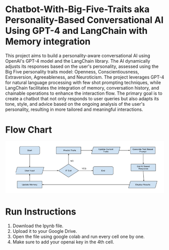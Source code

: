 # Chatbot-With-Big-Five-Traits aka Personality-Based Conversational AI Using GPT-4 and LangChain with Memory integration


This project aims to build a personality-aware conversational AI using OpenAI's GPT-4 model and the LangChain library. The AI dynamically adjusts its responses based on the user's personality, assessed using the Big Five personality traits model: Openness, Conscientiousness, Extraversion, Agreeableness, and Neuroticism. The project leverages GPT-4 for natural language processing with few shot prompting techniques, while LangChain facilitates the integration of memory, conversation history, and chainable operations to enhance the interaction flow.
The primary goal is to create a chatbot that not only responds to user queries but also adapts its tone, style, and advice based on the ongoing analysis of the user's personality, resulting in more tailored and meaningful interactions.

# Flow Chart
![alt text](https://github.com/arslanahmad90/Chatbot-With-Big-Five-Traits/blob/main/flowchart.png)


# Run Instructions

1. Download the Ipynb file.
2. Upload it to your Google Drive.
3. Open the file using  google colab and run every cell one by one.
4. Make sure to add your openai key in the 4th cell.
